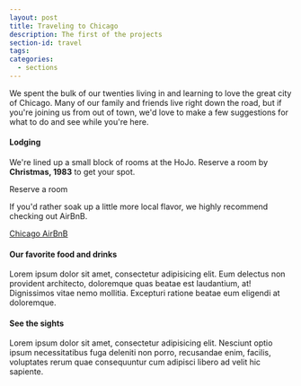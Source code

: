 ```yaml
---
layout: post
title: Traveling to Chicago
description: The first of the projects
section-id: travel
tags:
categories:
  - sections
---
```


We spent the bulk of our twenties living in and learning to love the great city of Chicago. Many of our family and friends live right down the road, but if you're joining us from out of town, we'd love to make a few suggestions for what to do and see while you're here. 

#### Lodging 

<span class="small-icon icon-lodging"></span>We're lined up a small block of rooms at the HoJo. Reserve a room by **Christmas, 1983** to get your spot. 

<div class="cta-button">Reserve a room</div>

<span class="small-icon icon-lodging"></span>If you'd rather soak up a little more local flavor, we highly recommend checking out AirBnB. 

<div class="cta-button">
    <a target="_blank" href="https://www.airbnb.com/s/Chicago--IL--United-States?checkin=09%2F16%2F2016&checkout=09%2F18%2F2016&guests=&zoom=13&search_by_map=true&sw_lat=41.86523769935195&sw_lng=-87.69389481253131&ne_lat=41.9482705828654&ne_lng=-87.61098236746295&ss_id=rbs2zdcy&s_tag=j5aYUFch">Chicago AirBnB</a>
</div>

#### Our favorite food and drinks

<span class="small-icon icon-restaurant"></span>Lorem ipsum dolor sit amet, consectetur adipisicing elit. Eum delectus non provident architecto, doloremque quas beatae est laudantium, at! Dignissimos vitae nemo mollitia. Excepturi ratione beatae eum eligendi at doloremque.

#### See the sights

<span class="small-icon icon-amusement"></span>Lorem ipsum dolor sit amet, consectetur adipisicing elit. Nesciunt optio ipsum necessitatibus fuga deleniti non porro, recusandae enim, facilis, voluptates rerum quae consequuntur cum adipisci libero ad velit hic sapiente.